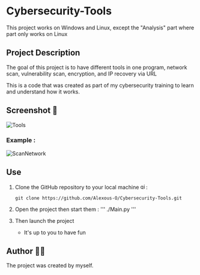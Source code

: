 # Cybersecurity-Tools

This project works on Windows and Linux, except the "Analysis" part where part only works on Linux

## Project Description 

The goal of this project is to have different tools in one program, network scan, vulnerability scan, encryption, and IP recovery via URL


This is a code that was created as part of my cybersecurity training to learn and understand how it works.

## Screenshot 📸

![Tools](https://github.com/user-attachments/assets/b71ccd43-927f-4c1f-90ef-7d4f1dbaa328)


### Example :

![ScanNetwork](https://github.com/user-attachments/assets/c3d98d71-0e3f-4618-9ba7-05ae8a348c3e)


## Use

1. Clone the GitHub repository to your local machine <img src="https://cdn.jsdelivr.net/gh/devicons/devicon/icons/git/git-original.svg" height="15" alt="git logo" />:

    ```
    git clone https://github.com/Alexous-O/Cybersecurity-Tools.git
    ```
    
2. Open the project then start them :
   '''
   ./Main.py
   '''

4. Then launch the project
   - It's up to you to have fun

## Author 👨‍💻
The project was created by myself.
